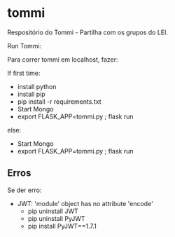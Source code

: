 # tommi

Respositório do Tommi - Partilha com os grupos do LEI.

Run Tommi:

Para correr tommi em localhost, fazer:

If first time:

- install python
- install pip
- pip install -r requirements.txt
- Start Mongo
- export FLASK_APP=tommi.py ; flask run

else:

- Start Mongo
- export FLASK_APP=tommi.py ; flask run

## Erros

Se der erro:

- JWT: 'module' object has no attribute 'encode'
  - pip uninstall JWT
  - pip uninstall PyJWT
  - pip install PyJWT==1.7.1
